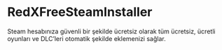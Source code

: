 # RedXFreeSteamInstaller
Steam hesabınıza güvenli bir şekilde ücretsiz olarak tüm ücretsiz, ücretli oyunları ve DLC’leri otomatik şekilde eklemenizi sağlar.

